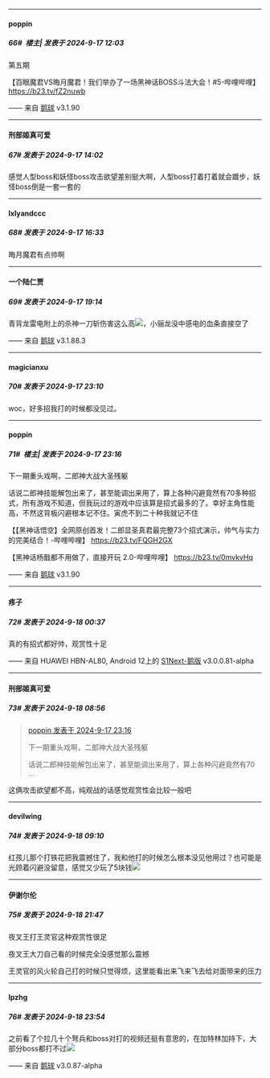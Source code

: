 ﻿
*****

####  poppin  
##### 66#         楼主| 发表于 2024-9-17 12:03

第五期

【百眼魔君VS晦月魔君！我们举办了一场黑神话BOSS斗法大会！#5-哔哩哔哩】 https://b23.tv/fZ2nuwb

—— 来自 [鹅球](https://www.pgyer.com/GcUxKd4w) v3.1.90


*****

####  刑部姬真可爱  
##### 67#       发表于 2024-9-17 14:02

感觉人型boss和妖怪boss攻击欲望差别挺大啊，人型boss打着打着就会踱步，妖怪boss倒是一套一套的


*****

####  lxlyandccc  
##### 68#       发表于 2024-9-17 16:33

晦月魔君有点帅啊


*****

####  一个陆仁贾  
##### 69#       发表于 2024-9-17 19:14

青背龙雷电附上的杀神一刀斩伤害这么高<img src="https://static.saraba1st.com/image/smiley/face2017/112.png" referrerpolicy="no-referrer">，小骊龙没中感电的血条直接空了

—— 来自 [鹅球](https://www.pgyer.com/GcUxKd4w) v3.1.88.3


*****

####  magicianxu  
##### 70#       发表于 2024-9-17 23:10

woc，好多招我打的时候都没见过。

*****

####  poppin  
##### 71#         楼主| 发表于 2024-9-17 23:16

下一期重头戏啊，二郎神大战大圣残躯

话说二郎神技能解包出来了，甚至能调出来用了，算上各种闪避竟然有70多种招式，所有游戏不知道，但我玩过的游戏中应该算是招式最多的了。幸好主角性能高，不然这背板闪避根本记不住。寅虎不到二十种我就记不住

【【黑神话悟空】全网原创首发！二郎显圣真君最完整73个招式演示，帅气与实力的完美结合！-哔哩哔哩】 https://b23.tv/FQGH2GX

【黑神话杨戬都不用做了，直接开玩 2.0-哔哩哔哩】 https://b23.tv/0mvkvHq

—— 来自 [鹅球](https://www.pgyer.com/GcUxKd4w) v3.1.90


*****

####  疼子  
##### 72#       发表于 2024-9-18 00:37

真的有招式都好帅，观赏性十足

—— 来自 HUAWEI HBN-AL80, Android 12上的 [S1Next-鹅版](https://github.com/ykrank/S1-Next/releases) v3.0.0.81-alpha


*****

####  刑部姬真可爱  
##### 73#       发表于 2024-9-18 08:56

<blockquote><a href="httphttps://bbs.saraba1st.com/2b/forum.php?mod=redirect&amp;goto=findpost&amp;pid=66230495&amp;ptid=2196542" target="_blank">poppin 发表于 2024-9-17 23:16</a>

下一期重头戏啊，二郎神大战大圣残躯

话说二郎神技能解包出来了，甚至能调出来用了，算上各种闪避竟然有70 ...</blockquote>
这俩攻击欲望都不高，纯观战的话感觉观赏性会比较一般吧


*****

####  devilwing  
##### 74#       发表于 2024-9-18 09:10

红孩儿那个打铁花把我震撼住了，我和他打的时候怎么根本没见他用过？也可能是光顾着闪避没留意，感觉又少玩了5块钱<img src="https://static.saraba1st.com/image/smiley/face2017/037.png" referrerpolicy="no-referrer">


*****

####  伊谢尔伦  
##### 75#       发表于 2024-9-18 21:47

夜叉王打王灵官这种观赏性很足

夜叉王大刀自己看的时候完全没感觉那么震撼

王灵官的风火轮自己打的时候只觉得烦，这里能看出来飞来飞去给对面带来的压力


*****

####  lpzhg  
##### 76#       发表于 2024-9-18 23:54

之前看了个拉几十个弩兵和boss对打的视频还挺有意思的，在加特林加持下，大部分boss都打不过<img src="https://static.saraba1st.com/image/smiley/face2017/068.png" referrerpolicy="no-referrer">

—— 来自 [鹅球](https://www.pgyer.com/xfPejhuq) v3.0.87-alpha

